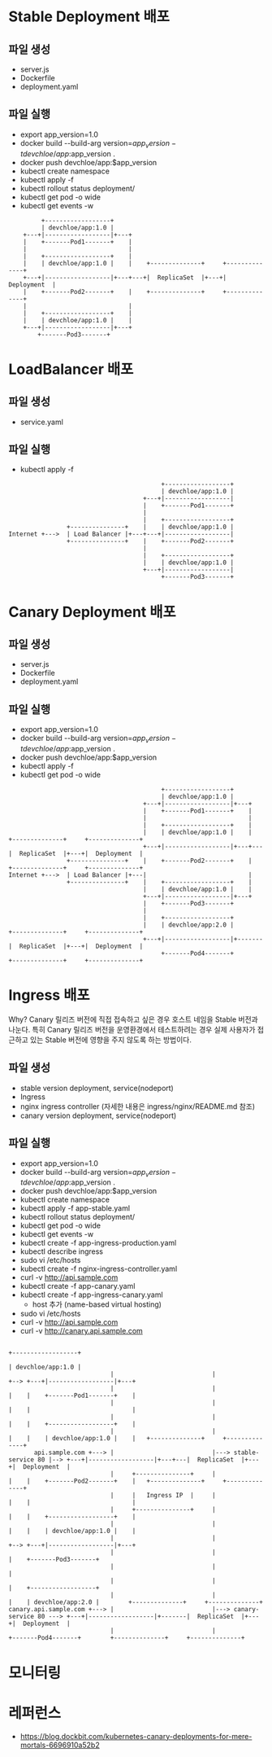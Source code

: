 # Stable Deployment 배포

## 파일 생성
- server.js
- Dockerfile
- deployment.yaml

## 파일 실행
- export app_version=1.0
- docker build --build-arg version=$app_version -t devchloe/app:$app_version .
- docker push devchloe/app:$app_version
- kubectl create namespace
- kubectl apply -f
- kubectl rollout status deployment/<name>
- kubectl get pod -o wide
- kubectl get events -w

```
         +------------------+ 
         | devchloe/app:1.0 |                                                
    +---+|------------------|+---+ 
    |    +-------Pod1-------+    |
    |                            |
    |    +------------------+    |
    |    | devchloe/app:1.0 |    |    +--------------+     +--------------+
    +---+|------------------|+---+---+|  ReplicaSet  |+---+|  Deployment  |
    |    +-------Pod2-------+    |    +--------------+     +--------------+
    |                            |
    |    +------------------+    | 
    |    | devchloe/app:1.0 |    |                                                 
    +---+|------------------|+---+ 
        +-------Pod3-------+
```
# LoadBalancer 배포

## 파일 생성
- service.yaml

## 파일 실행
- kubectl apply -f
```
                                          +------------------+ 
                                          | devchloe/app:1.0 |     
                                     +---+|------------------| 
                                     |    +-------Pod1-------+
                                     |    
                                     |    +------------------+
                +---------------+    |    | devchloe/app:1.0 | 
Internet +--->  | Load Balancer |+---+---+|------------------|
                +---------------+    |    +-------Pod2-------+
                                     |
                                     |    +------------------+ 
                                     |    | devchloe/app:1.0 | 
                                     +---+|------------------| 
                                          +-------Pod3-------+
```

# Canary Deployment 배포

## 파일 생성
- server.js
- Dockerfile
- deployment.yaml

## 파일 실행
- export app_version=1.0
- docker build --build-arg version=$app_version -t devchloe/app:$app_version .
- docker push devchloe/app:$app_version
- kubectl apply -f
- kubectl get pod -o wide

```
                                          +------------------+ 
                                          | devchloe/app:1.0 |            
                                     +---+|------------------|+---+ 
                                     |    +-------Pod1-------+    |
                                     |                            |
                                     |    +------------------+    |
                                     |    | devchloe/app:1.0 |    |   +--------------+     +--------------+
                                     +---+|------------------|+---+---|  ReplicaSet  |+---+|  Deployment  |
                +---------------+    |    +-------Pod2-------+    |   +--------------+     +--------------+
Internet +--->  | Load Balancer |+---|                            |
                +---------------+    |    +------------------+    |
                                     |    | devchloe/app:1.0 |    |
                                     +---+|------------------|+---+
                                     |    +-------Pod3-------+
                                     | 
                                     |    +------------------+ 
                                     |    | devchloe/app:2.0 |        +--------------+     +--------------+ 
                                     +---+|------------------|+-------|  ReplicaSet  |+---+|  Deployment  | 
                                          +-------Pod4-------+        +--------------+     +--------------+                                     

```

# Ingress 배포

Why?
Canary 릴리즈 버전에 직접 접속하고 싶은 경우 호스트 네임을 Stable 버전과 나눈다.
특히 Canary 릴리즈 버전을 운영환경에서 테스트하려는 경우 실제 사용자가 접근하고 있는 Stable 버전에 영향을 주지 않도록 하는 방법이다.

## 파일 생성
- stable version deployment, service(nodeport)
- Ingress
- nginx ingress controller (자세한 내용은 ingress/nginx/README.md 참조)
- canary version deployment, service(nodeport)

## 파일 실행
- export app_version=1.0
- docker build --build-arg version=$app_version -t devchloe/app:$app_version .
- docker push devchloe/app:$app_version
- kubectl create namespace
- kubectl apply -f app-stable.yaml
- kubectl rollout status deployment/<name>
- kubectl get pod -o wide
- kubectl get events -w
- kubectl create -f app-ingress-production.yaml
- kubectl describe ingress
- sudo vi /etc/hosts
- kubectl create -f nginx-ingress-controller.yaml
- curl -v http://api.sample.com
- kubectl create -f app-canary.yaml
- kubectl create -f app-ingress-canary.yaml
   - host 추가 (name-based virtual hosting)
- sudo vi /etc/hosts
- curl -v http://api.sample.com
- curl -v http://canary.api.sample.com


```
                                                                                          +------------------+ 
                                                                                          | devchloe/app:1.0 |            
                            |                           |                       +--> +---+|------------------|+---+ 
                            |                           |                       |    |    +-------Pod1-------+    |
                            |                           |                       |    |                            |
                            |                           |                       |    |    +------------------+    |
                            |                           |                       |    |    | devchloe/app:1.0 |    |   +--------------+     +--------------+
       api.sample.com +---> |                           |---> stable-service 80 |--> +---+|------------------|+---+---|  ReplicaSet  |+---+|  Deployment  |
                            |     +---------------+     |                       |    |    +-------Pod2-------+    |   +--------------+     +--------------+
                            |     |   Ingress IP  |     |                       |    |                            |
                            |     +---------------+     |                       |    |    +------------------+    |
                            |                           |                       |    |    | devchloe/app:1.0 |    |
                            |                           |                       +--> +---+|------------------|+---+
                            |                           |                            |    +-------Pod3-------+
                            |                           |                            | 
                            |                           |                            |    +------------------+ 
                            |                           |                            |    | devchloe/app:2.0 |        +--------------+     +--------------+ 
canary.api.sample.com +---> |                           |---> canary-service 80 ---> +---+|------------------|+-------|  ReplicaSet  |+---+|  Deployment  | 
                            |                           |                                 +-------Pod4-------+        +--------------+     +--------------+                                     

```

# 모니터링


# 레퍼런스
- https://blog.dockbit.com/kubernetes-canary-deployments-for-mere-mortals-6696910a52b2